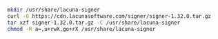 ﻿```sh
mkdir /usr/share/lacuna-signer
curl -O https://cdn.lacunasoftware.com/signer/signer-1.32.0.tar.gz
tar xzf signer-1.32.0.tar.gz -C /usr/share/lacuna-signer
chmod -R a=,u+rwX,go+rX /usr/share/lacuna-signer
```
